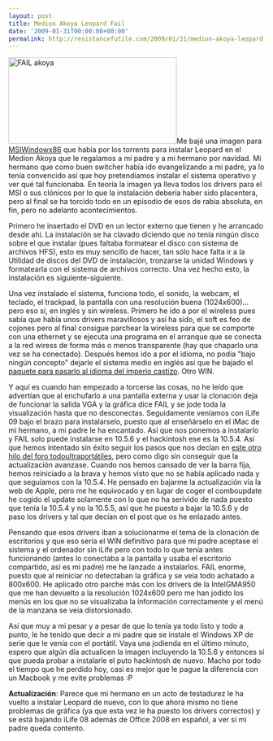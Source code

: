 ```yaml
---
layout: post
title: Medion Akoya Leopard Fail
date: '2009-01-31T00:00:00+00:00'
permalink: http://resistancefutile.com/2009/01/31/medion-akoya-leopard-fail/
---
```

<img src="http://resistancefutile.com/wp-content/zz138b17b0.jpg" alt="FAIL akoya" title="FAIL akoya" width="331" height="170" class="centro" />Me bajé una imagen para <a href="http://thepiratebay.org/torrent/4307757/MSIWindosx86.iso">MSIWindowx86</a> que había por los torrents para instalar Leopard en el Medion Akoya que le regalamos a mi padre y a mi hermano por navidad. Mi hermano que como buen switcher había ido evangelizando a mi padre, ya lo tenía convencido así que hoy pretendíamos instalar el sistema operativo y ver qué tal funcionaba. En teoría la imagen ya lleva todos los drivers para el MSI o sus clónicos por lo que la instalación debería haber sido placentera, pero al final se ha torcido todo en un episodio de esos de rabia absoluta, en fin, pero no adelanto acontecimientos.

Primero he insertado el DVD en un lector externo que tienen y he arrancado desde ahí. La instalación se ha clavado diciendo que no tenía ningún disco sobre el que instalar (pues faltaba formatear el disco con sistema de archivos HFS), esto es muy sencillo de hacer, tan sólo hace falta ir a la Utilidad de discos del DVD de instalación, tronzarse la unidad Windows y formatearla con el sistema de archivos correcto. Una vez hecho esto, la instalación es siguiente-siguiente. 

Una vez instalado el sistema, funciona todo, el sonido, la webcam, el teclado, el trackpad, la pantalla con una resolución buena (1024x600)... pero eso sí, en inglés y sin wireless. Primero he ido a por el wireless pues sabía que había unos drivers maravillosos y así ha sido, el soft es feo de cojones pero al final consigue parchear la wireless para que se comporte con una ethernet y se ejecuta una programa en el arranque que se conecta a la red wiress de forma más o menos transparente (hay que chaparlo una vez se ha conectado). Después hemos ido a por el idioma, no podía "bajo ningún concepto" dejarle el sistema medio en inglés así que he bajado el <a href="http://www.mediafire.com/download.php?85ewnldnft2">paquete para pasarlo al idioma del imperio castizo</a>. Otro WIN.

Y aquí es cuando han empezado a torcerse las cosas, no he leído que advertían que al enchufarlo a una pantalla externa y usar la clonación deja de funcionar la salida VGA y la gráfica dice FAIL y se jode toda la visualización hasta que no desconectas. Seguidamente veníamos con iLife 09 bajo el brazo para instalarselo, puesto que al enseñárselo en el iMac de mi hermano, a mi padre le ha encantado. Así que nos ponemos a instalarlo y FAIL solo puede instalarse en 10.5.6 y el hackintosh ese es la 10.5.4. Así que hemos intentado sin éxito seguir los pasos que nos decían en <a href="http://www.todoultraportatiles.com/actualizacion-de-mac-os-x-10-5-6-t1602.html#p11951">este otro hilo del foro todoultraportátiles</a>, pero como digo sin conseguir que la actualización avanzase. Cuando nos hemos cansado de ver la barra fija, hemos reiniciado a la brava y hemos visto que no se había aplicado nada y que seguíamos con la 10.5.4. He pensado en bajarme la actualización vía la web de Apple, pero me he equivocado y en lugar de coger el comboupdate he cogido el update solamente con lo que no ha serivido de nada puesto que tenía la 10.5.4 y no la 10.5.5, así que he puesto a bajar la 10.5.6 y de paso los drivers y tal que decían en el post que os he enlazado antes. 

Pensando que esos drivers iban a solucionarme el tema de la clonación de escritorios y que eso sería el WIN definitivo para que mi padre aceptase el sistema y el ordenador sin iLife pero con todo lo que tenía antes funcionando (antes lo conectaba a la pantalla y usaba el escritorio compartido, así es mi padre) me he lanzado a instalarlos. FAIL enorme, puesto que al reiniciar no detectaban la gráfica y se veia todo achatado a 800x600. He aplicado otro parche más con los drivers de la IntelGMA950 que me han devuelto a la resolución 1024x600 pero me han jodido los menús en los que no se visualizaba la información correctamente y el menú de la manzana se veia distorsionado. 

Así que muy a mi pesar y a pesar de que lo tenía ya todo listo y todo a punto, le he tenido que decir a mi padre que se instale el Windows XP de serie que le venía con el portátil. Vaya una jodienda en el último minuto,  espero que algún día actualicen la imagen incluyendo la 10.5.6 y entonces sí que pueda probar a instalarle el puto hackintosh de nuevo. Macho por todo el tiempo que he perdido hoy, casi es mejor que le pague la diferencia con un Macbook y me evite problemas :P 

<strong>Actualización</strong>: Parece que mi hermano en un acto de testadurez le ha vuelto a instalar Leopard de nuevo, con lo que ahora mismo no tiene problemas de gráfica (ya que esta vez le ha puesto los drivers correctos) y se está bajando iLife 08 además de Office 2008 en español, a ver si mi padre queda contento.
